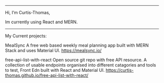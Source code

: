 --------------------------------------------------------------------------------------
Hi, I’m Curtis-Thomas, 

Im currently using React and MERN.

--------------------------------------------------------------------------------------
My Current projects:

MealSync 
A free web based weekly meal planning app built with MERN Stack and uses Material UI.
https://mealsync.io/

free-api-list-with-react
Open source git repo with free API resource. 
A collection of usable endpoints organised into different catagories and tools to test, Front Edn built with React and Material UI.
https://curtis-thomas.github.io/free-api-list-with-react/


<!---
Curtis-Thomas/Curtis-Thomas is a ✨ special ✨ repository because its `README.md` (this file) appears on your GitHub profile.
You can click the Preview link to take a look at your changes.
--->
